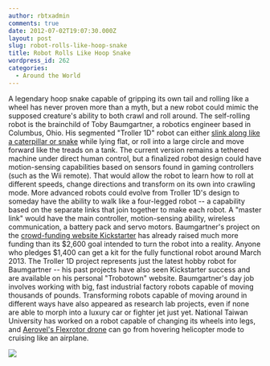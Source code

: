 ```yaml
---
author: rbtxadmin
comments: true
date: 2012-07-02T19:07:30.000Z
layout: post
slug: robot-rolls-like-hoop-snake
title: Robot Rolls Like Hoop Snake
wordpress_id: 262
categories:
  - Around the World
---
```


A legendary hoop snake capable of gripping its own tail and rolling like a wheel has never proven more than a myth, but a new robot could mimic the supposed creature's ability to both crawl and roll around. The self-rolling robot is the brainchild of Toby Baumgartner, a robotics engineer based in Columbus, Ohio. His segmented "Troller 1D" robot can either [slink along like a caterpillar or snake](http://www.innovationnewsdaily.com/805-barking-dog-activates-snake-robot-rescue-mission.html) while lying flat, or roll into a large circle and move forward like the treads on a tank. The current version remains a tethered machine under direct human control, but a finalized robot design could have motion-sensing capabilities based on sensors found in gaming controllers (such as the Wii remote). That would allow the robot to learn how to roll at different speeds, change directions and transform on its own into crawling mode. More advanced robots could evolve from Troller 1D's design to someday have the ability to walk like a four-legged robot -- a capability based on the separate links that join together to make each robot. A "master link" would have the main controller, motion-sensing ability, wireless communication, a battery pack and servo motors. Baumgartner's project on the [crowd-funding website Kickstarter](http://www.kickstarter.com/projects/tbaumg/troller-1d-educational-hobby-robot?ref=category) has already raised much more funding than its $2,600 goal intended to turn the robot into a reality. Anyone who pledges $1,400 can get a kit for the fully functional robot around March 2013. The Troller 1D project represents just the latest hobby robot for Baumgartner -- his past projects have also seen Kickstarter success and are available on his personal "Trobotown" website. Baumgartner's day job involves working with big, fast industrial factory robots capable of moving thousands of pounds. Transforming robots capable of moving around in different ways have also appeared as research lab projects, even if none are able to morph into a luxury car or fighter jet just yet. National Taiwan University has worked on a robot capable of changing its wheels into legs, and [Aerovel's Flexrotor drone](http://www.innovationnewsdaily.com/507-hover-drone-winged-aircraft-flexrotor.html) can go from hovering helicopter mode to cruising like an airplane.

**![](https://lh5.googleusercontent.com/uR-nqtFyWTor49h4EMNKRQVXIpPzSEd90iCDscBZ-CaLXI4-S0lGksxSzVZ-xqfGgWUMxWDkFr4bT8uZ2OybbOUsLFgjQTEci3AeTiosZiRRyefrGR8)**
